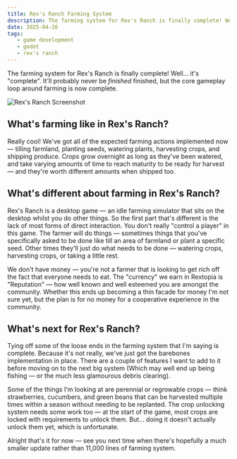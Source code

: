```yaml
---
title: Rex's Ranch Farming System
description: The farming system for Rex's Ranch is finally complete! Well... it's "complete". It'll probably never be *finished* finished, but the core gameplay loop around farming is now complete.
date: 2025-04-26
tags:
   - game development
   - godot
   - rex's ranch
---
```


The farming system for Rex's Ranch is finally complete! Well... it's "complete". It'll probably never be *finished* finished, but the core gameplay loop around farming is now complete.

![Rex's Ranch Screenshot](/images/posts/rexs-ranch/farming-system.webp)

## What's farming like in Rex's Ranch?

Really cool! We've got all of the expected farming actions implemented now — tilling farmland, planting seeds, watering plants, harvesting crops, and shipping produce. Crops grow overnight as long as they've been watered, and take varying amounts of time to reach maturity to be ready for harvest — and they're worth different amounts when shipped too.

## What's different about farming in Rex's Ranch? 

Rex's Ranch is a desktop game — an idle farming simulator that sits on the desktop whilst you do other things. So the first part that's different is the lack of most forms of direct interaction. You don't really "control a player" in this game. The farmer will do things — sometimes things that you've specifically asked to be done like till an area of farmland or plant a specific seed. Other times they'll just do what needs to be done — watering crops, harvesting crops, or taking a little rest.

We don't have money — you're not a farmer that is looking to get rich off the fact that everyone needs to eat. The "currency" we earn in Rextopia is "Reputation" — how well known and well esteemed you are amongst the community. Whether this ends up becoming a thin facade for money I'm not sure yet, but the plan is for no money for a cooperative experience in the community. 

## What's next for Rex's Ranch?

Tying off some of the loose ends in the farming system that I'm saying is complete. Because it's not really, we've just got the barebones implementation in place. There are a couple of features I want to add to it before moving on to the next big system (Which may well end up being fishing — or the much less glamourous debris clearing). 

Some of the things I'm looking at are perennial or regrowable crops — think strawberries, cucumbers, and green beans that can be harvested multiple times within a season without needing to be replanted. The crop unlocking system needs some work too — at the start of the game, most crops are locked with requirements to unlock them. But... doing it doesn't actually unlock them yet, which is unfortunate. 

Alright that's it for now — see you next time when there's hopefully a much smaller update rather than 11,000 lines of farming system.
